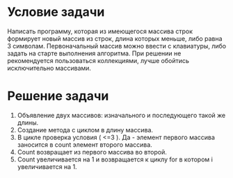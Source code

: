 Условие задачи
=============== 
Написать программу, которая из имеющегося массива строк формирует новый массив из строк, длина которых меньше, либо равна 3 символам. Первоначальный массив можно ввести с клавиатуры, либо задать на старте выполнения алгоритма. При решении не рекомендуется пользоваться коллекциями, лучше обойтись исключительно массивами.

Решение задачи
================
1. Объявление двух массивов: изначального и последующего такой же длины. 
2. Создание метода с циклом в длину массива.
3. В цикле проверка условия ( <=3 ). Да - элемент первого массива заносится в count элемент второго массива.
4. Сount возвращает из первого массива во второй.
5. Сount увеличивается на 1 и возвращается к циклу for в котором i увеличивается на 1. 
